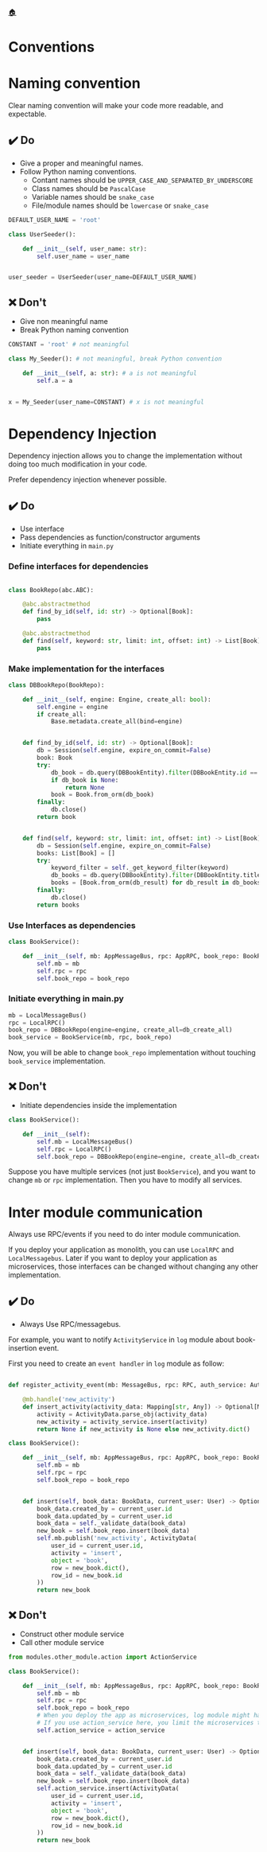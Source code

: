 <!--startTocHeader-->
[🏠](README.md)
# Conventions
<!--endTocHeader-->

# Naming convention

Clear naming convention will make your code more readable, and expectable.

## ✔️ Do

- Give a proper and meaningful names.
- Follow Python naming conventions.
    - Contant names should be `UPPER_CASE_AND_SEPARATED_BY_UNDERSCORE`
    - Class names should be `PascalCase`
    - Variable names should be `snake_case`
    - File/module names should be `lowercase` or `snake_case`


```python
DEFAULT_USER_NAME = 'root'

class UserSeeder():

    def __init__(self, user_name: str):
        self.user_name = user_name


user_seeder = UserSeeder(user_name=DEFAULT_USER_NAME)
```

## ❌ Don't

- Give non meaningful name
- Break Python naming convention

```python
CONSTANT = 'root' # not meaningful

class My_Seeder(): # not meaningful, break Python convention

    def __init__(self, a: str): # a is not meaningful
        self.a = a


x = My_Seeder(user_name=CONSTANT) # x is not meaningful

```

# Dependency Injection

Dependency injection allows you to change the implementation without doing too much modification in your code.

Prefer dependency injection whenever possible.

## ✔️ Do

- Use interface
- Pass dependencies as function/constructor arguments
- Initiate everything in `main.py`

### Define interfaces for dependencies

```python

class BookRepo(abc.ABC):

    @abc.abstractmethod
    def find_by_id(self, id: str) -> Optional[Book]:
        pass

    @abc.abstractmethod
    def find(self, keyword: str, limit: int, offset: int) -> List[Book]:
        pass
```

### Make implementation for the interfaces

```python
class DBBookRepo(BookRepo):

    def __init__(self, engine: Engine, create_all: bool):
        self.engine = engine
        if create_all:
            Base.metadata.create_all(bind=engine)


    def find_by_id(self, id: str) -> Optional[Book]:
        db = Session(self.engine, expire_on_commit=False)
        book: Book
        try:
            db_book = db.query(DBBookEntity).filter(DBBookEntity.id == id).first()
            if db_book is None:
                return None
            book = Book.from_orm(db_book)
        finally:
            db.close()
        return book


    def find(self, keyword: str, limit: int, offset: int) -> List[Book]:
        db = Session(self.engine, expire_on_commit=False)
        books: List[Book] = []
        try:
            keyword_filter = self._get_keyword_filter(keyword)
            db_books = db.query(DBBookEntity).filter(DBBookEntity.title.like(keyword_filter)).offset(offset).limit(limit).all()
            books = [Book.from_orm(db_result) for db_result in db_books]
        finally:
            db.close()
        return books


```

### Use Interfaces as dependencies

```python
class BookService():

    def __init__(self, mb: AppMessageBus, rpc: AppRPC, book_repo: BookRepo):
        self.mb = mb
        self.rpc = rpc
        self.book_repo = book_repo
```

### Initiate everything in main.py

```python
mb = LocalMessageBus()
rpc = LocalRPC()
book_repo = DBBookRepo(engine=engine, create_all=db_create_all)
book_service = BookService(mb, rpc, book_repo)
```

Now, you will be able to change `book_repo` implementation without touching `book_service` implementation.

## ❌ Don't

- Initiate dependencies inside the implementation


```python
class BookService():

    def __init__(self):
        self.mb = LocalMessageBus()
        self.rpc = LocalRPC()
        self.book_repo = DBBookRepo(engine=engine, create_all=db_create_all)
```

Suppose you have multiple services (not just `BookService`), and you want to change `mb` or `rpc` implementation. Then you have to modify all services.

# Inter module communication

Always use RPC/events if you need to do inter module communication.

If you deploy your application as monolith, you can use `LocalRPC` and `LocalMessagebus`. Later if you want to deploy your application as microservices, those interfaces can be changed without changing any other implementation.

## ✔️ Do

- Always Use RPC/messagebus.

For example, you want to notify `ActivityService` in `log` module about book-insertion event.

First you need to create an `event handler` in `log` module as follow:

```python

def register_activity_event(mb: MessageBus, rpc: RPC, auth_service: AuthService, activity_service: ActivityService):

    @mb.handle('new_activity')
    def insert_activity(activity_data: Mapping[str, Any]) -> Optional[Mapping[str, Any]]:
        activity = ActivityData.parse_obj(activity_data) 
        new_activity = activity_service.insert(activity)
        return None if new_activity is None else new_activity.dict()

```

```python
class BookService():

    def __init__(self, mb: AppMessageBus, rpc: AppRPC, book_repo: BookRepo):
        self.mb = mb
        self.rpc = rpc
        self.book_repo = book_repo


    def insert(self, book_data: BookData, current_user: User) -> Optional[Book]:
        book_data.created_by = current_user.id
        book_data.updated_by = current_user.id
        book_data = self._validate_data(book_data)
        new_book = self.book_repo.insert(book_data)
        self.mb.publish('new_activity', ActivityData(
            user_id = current_user.id,
            activity = 'insert',
            object = 'book',
            row = new_book.dict(),
            row_id = new_book.id
        ))
        return new_book
```

## ❌ Don't

- Construct other module service
- Call other module service


```python
from modules.other_module.action import ActionService

class BookService():

    def __init__(self, mb: AppMessageBus, rpc: AppRPC, book_repo: BookRepo, action_service: ActionService):
        self.mb = mb
        self.rpc = rpc
        self.book_repo = book_repo
        # When you deploy the app as microservices, log module might has it's own database
        # If you use action_service here, you limit the microservices to use the same database
        self.action_service = action_service


    def insert(self, book_data: BookData, current_user: User) -> Optional[Book]:
        book_data.created_by = current_user.id
        book_data.updated_by = current_user.id
        book_data = self._validate_data(book_data)
        new_book = self.book_repo.insert(book_data)
        self.action_service.insert(ActivityData(
            user_id = current_user.id,
            activity = 'insert',
            object = 'book',
            row = new_book.dict(),
            row_id = new_book.id
        ))
        return new_book
```


<!--startTocSubTopic-->
<!--endTocSubTopic-->